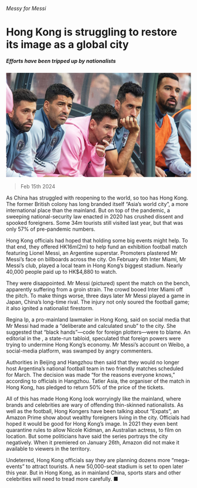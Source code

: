 ###### Messy for Messi

# Hong Kong is struggling to restore its image as a global city 

##### Efforts have been tripped up by nationalists 

![image](images/20240217_CNP002.jpg) 

> Feb 15th 2024 

As China has struggled with reopening to the world, so too has Hong Kong. The former British colony has long branded itself “Asia’s world city”, a more international place than the mainland. But on top of the pandemic, a sweeping national-security law enacted in 2020 has crushed dissent and spooked foreigners. Some 34m tourists still visited last year, but that was only 57% of pre-pandemic numbers. 

Hong Kong officials had hoped that holding some big events might help. To that end, they offered HK$16m ($2m) to help fund an exhibition football match featuring Lionel Messi, an Argentine superstar. Promoters plastered Mr Messi’s face on billboards across the city. On February 4th Inter Miami, Mr Messi’s club, played a local team in Hong Kong’s biggest stadium. Nearly 40,000 people paid up to HK$4,880 to watch.

They were disappointed. Mr Messi (pictured) spent the match on the bench, apparently suffering from a groin strain. The crowd booed Inter Miami off the pitch. To make things worse, three days later Mr Messi played a game in Japan, China’s long-time rival. The injury not only soured the football game; it also ignited a nationalist firestorm.

Regina Ip, a pro-mainland lawmaker in Hong Kong, said on social media that Mr Messi had made a “deliberate and calculated snub” to the city. She suggested that “black hands”—code for foreign plotters—were to blame. An editorial in the , a state-run tabloid, speculated that foreign powers were trying to undermine Hong Kong’s economy. Mr Messi’s account on Weibo, a social-media platform, was swamped by angry commenters. 

Authorities in Beijing and Hangzhou then said that they would no longer host Argentina’s national football team in two friendly matches scheduled for March. The decision was made “for the reasons everyone knows,” according to officials in Hangzhou. Tatler Asia, the organiser of the match in Hong Kong, has pledged to return 50% of the price of the tickets. 

All of this has made Hong Kong look worryingly like the mainland, where brands and celebrities are wary of offending thin-skinned nationalists. As well as the football, Hong Kongers have been talking about “Expats”, an Amazon Prime show about wealthy foreigners living in the city. Officials had hoped it would be good for Hong Kong’s image. In 2021 they even bent quarantine rules to allow Nicole Kidman, an Australian actress, to film on location. But some politicians have said the series portrays the city negatively. When it premiered on January 26th, Amazon did not make it available to viewers in the territory. 

Undeterred, Hong Kong officials say they are planning dozens more “mega-events” to attract tourists. A new 50,000-seat stadium is set to open later this year. But in Hong Kong, as in mainland China, sports stars and other celebrities will need to tread more carefully. ■


